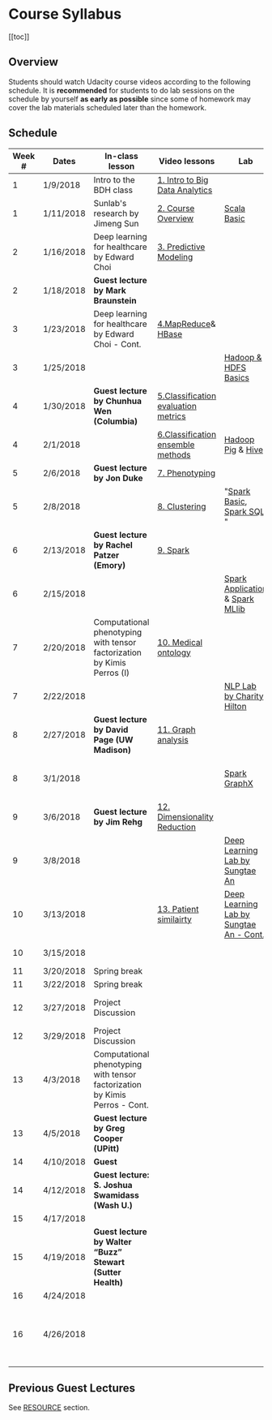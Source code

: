---
---
# Course Syllabus

[[toc]]

## Overview

<!--Both on-campus and OMS student should watch  Udacity course videos. On-campus student should watch video before class. Deliverable due dates apply to both OMS and on-campus student.-->
Students should watch Udacity course videos according to the following schedule. It is **recommended** for students to do lab sessions on the schedule by yourself **as early as possible** since some of homework may cover the lab materials scheduled later than the homework.

## Schedule

<!-- **Guest lecture by Noemie Elhadad (Columbia)**   -->

| Week # | Dates     | In-class lesson                                                     | Video lessons                       | Lab                              | Deliverable Due                                                          | 
|--------|-----------|---------------------------------------------------------------------|-------------------------------------|----------------------------------|--------------------------------------------------------------------------| 
| 1      | 1/9/2018  | Intro to the BDH class                                              | [1. Intro to Big Data Analytics](https://www.udacity.com/course/viewer#!/c-ud758/l-6311012028)      |                                  |                                                                          | 
| 1      | 1/11/2018 | Sunlab's research by Jimeng Sun                                     | [2. Course Overview](https://www.udacity.com/course/viewer#!/c-ud758/l-5046828066)                  | [Scala Basic](/spark/scala-basic.html)                      |                                                                          | 
| 2      | 1/16/2018 | Deep learning for healthcare by Edward Choi                         | [3. Predictive Modeling](https://www.udacity.com/course/viewer#!/c-ud758/l-5484251492)              |                                  |                                                                          | 
| 2      | 1/18/2018 | **Guest lecture by Mark Braunstein**                                    |                                     |                                  |                                                                          | 
| 3      | 1/23/2018 | Deep learning for healthcare by Edward Choi - Cont.                 | [4.MapReduce](https://www.udacity.com/course/viewer#!/c-ud758/l-6298155413)& [HBase](/hadoop/hadoop-hbase.html)                  |                                  | HW1 (1/21/2018)                                                          | 
| 3      | 1/25/2018 |                                                                     |                                     | [Hadoop & HDFS Basics](/hadoop/hdfs-basic.html)             |                                                                          | 
| 4      | 1/30/2018 | **Guest lecture by Chunhua Wen (Columbia)**                             | [5.Classification evaluation metrics](https://www.udacity.com/course/viewer#!/c-ud758/l-5505090946) |                                  |                                                                          | 
| 4      | 2/1/2018  |                                                                     | [6.Classification ensemble methods](https://www.udacity.com/course/viewer#!/c-ud758/l-5615268587)   | [Hadoop Pig](/hadoop/hadoop-pig.html) & [Hive](/hadoop/hadoop-hive.html)                |                                                                          | 
| 5      | 2/6/2018  | **Guest lecture by Jon Duke**                                           | [7. Phenotyping](https://www.udacity.com/course/viewer#!/c-ud758/l-6363218753)                      |                                  |                                                                          | 
| 5      | 2/8/2018  |                                                                     | [8. Clustering](https://www.udacity.com/course/viewer#!/c-ud758/l-6343118554)                       | "[Spark Basic](/spark/spark-basic.html), [Spark SQL](/spark/spark-sql.html) "         | HW2 (2/11/2018)                                                          | 
| 6      | 2/13/2018 | **Guest lecture by Rachel Patzer (Emory)**                              | [9. Spark](https://www.udacity.com/course/viewer#!/c-ud758/l-6376189383/m-6861062716)                            |                                  |                                                                          | 
| 6      | 2/15/2018 |                                                                     |                                     | [Spark Application](/spark/spark-application.html) & [Spark MLlib](/spark/spark-mllib.html)  |                                                                          | 
| 7      | 2/20/2018 | Computational phenotyping with tensor factorization by Kimis Perros (I)     | [10. Medical ontology](https://www.udacity.com/course/viewer#!/c-ud758/l-6370309670)                 |                                  |                                                                          | 
| 7      | 2/22/2018 |  |                                     |  [NLP Lab by Charity Hilton](/nlp/solr.html)      | HW3 (2/25/2018)                                                          | 
| 8      | 2/27/2018 | **Guest lecture by David Page (UW Madison)**                            | [11. Graph analysis](https://www.udacity.com/course/viewer#!/c-ud758/l-6374209610/m-6842807731)                  |                                  |                                                                          | 
| 8      | 3/1/2018  |                                                                     |                                     | [Spark GraphX](/spark/spark-graphx.html)                     | Project Group Formation (3/1/2018)                                       | 
| 9      | 3/6/2018  | **Guest lecture by Jim Rehg**                                           | [12. Dimensionality Reduction](https://www.udacity.com/course/viewer#!/c-ud758/l-6334098665)        |                                  |                                                                          | 
| 9      | 3/8/2018  |                                                                     |                                     | [Deep Learning Lab by Sungtae An](/dl/dl-setup.html)  | Project Proposal (3/11/2018)                                             | 
| 10     | 3/13/2018 |                                                                | [13. Patient similairty](https://www.udacity.com/course/viewer#!/c-ud758/l-6375269344/m-6857168643)              | [Deep Learning Lab by Sungtae An - Cont.](/dl/dl-setup.html)    |                                                                          | 
| 10     | 3/15/2018 |                                                                     |                                     |         | HW4 (3/18/2018)                                                          | 
| 11     | 3/20/2018 | Spring break                                                        |                                     |                                  |                                                                          | 
| 11     | 3/22/2018 | Spring break                                                        |                                     |                                  | | 
| 12     | 3/27/2018 | Project Discussion                                                  |                                     |                                  |Peer Review Bidding (3/27/2018) | 
| 12     | 3/29/2018 | Project Discussion                                                  |                                     |                                  | Project Draft (4/1/2018)                                                 | 
| 13     | 4/3/2018  | Computational phenotyping with tensor factorization by Kimis Perros - Cont.   |                                     |                                  |                                                                          | 
| 13     | 4/5/2018  | **Guest lecture by Greg Cooper (UPitt)**                                |                                     |                                  | Peer Review on Draft (4/8/2018)                                          | 
| 14     | 4/10/2018 | **Guest**                                                               |                                     |                                  |                                                                          | 
| 14     | 4/12/2018 | **Guest lecture: S. Joshua Swamidass (Wash U.)**                        |                                     |                                  |                                                                          | 
| 15     | 4/17/2018 |                                                                |                                     |                                  |                                                                          | 
| 15     | 4/19/2018 | **Guest lecture by Walter “Buzz” Stewart (Sutter Health)**    |                                     |                                  |                                                                          | 
| 16     | 4/24/2018 |                                                                |                                     |                                  |                                                                          | 
| 16     | 4/26/2018 |                                                                     |                                     |                                  | Final Project with code, presentation, and the final paper (4/24/2018) | 

## Previous Guest Lectures

See [RESOURCE](/resource.html) section.
